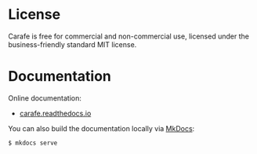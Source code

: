 # License

Carafe is free for commercial and non-commercial use, licensed under the business-friendly standard MIT license.

# Documentation

Online documentation:

- [carafe.readthedocs.io](https://carafe.readthedocs.io)

You can also build the documentation locally via [MkDocs](http://www.mkdocs.org):

```bash
$ mkdocs serve
```

